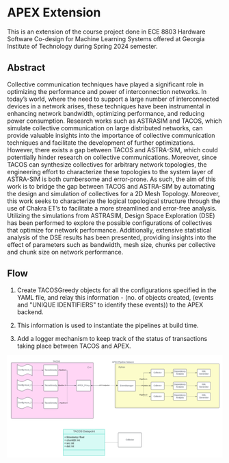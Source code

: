 # APEX Extension

This is an extension of the course project done in ECE 8803 Hardware Software Co-design for Machine Learning Systems offered at Georgia Institute of Technology during Spring 2024 semester.

## Abstract
Collective communication techniques have played a significant role in optimizing the performance and power of interconnection networks. In today’s world, where the need to support a large number of interconnected devices in a network arises, these techniques have been instrumental in enhancing network bandwidth, optimizing performance, and reducing power consumption. Research works such as ASTRASIM and TACOS, which simulate collective communication on large distributed networks, can provide valuable insights into the importance of collective communication techniques and facilitate the development of further optimizations. However, there exists a gap between TACOS and ASTRA-SIM, which could potentially hinder research on collective communications. Moreover, since TACOS can synthesize collectives for arbitrary network topologies, the engineering effort to characterize these topologies to the system layer of ASTRA-SIM is both cumbersome and error-prone. As such, the aim of this work is to bridge the gap between TACOS and ASTRA-SIM by automating the design and simulation of collectives for a 2D Mesh Topology. Moreover, this work seeks to characterize the logical topological structure through the use of Chakra ET’s to facilitate a more streamlined and error-free analysis. Utilizing the simulations from ASTRASIM, Design Space Exploration (DSE) has been performed to explore the possible configurations of collectives that optimize for network performance. Additionally, extensive statistical analysis of the DSE results has been presented, providing insights into the effect of parameters such as bandwidth, mesh size, chunks per collective and chunk size on network performance.

## Flow
1. Create TACOSGreedy objects for all the configurations specified in the YAML file, and relay this information - (no. of objects created, (events and "UNIQUE IDENTIFIERS" to identify these events)) to the APEX backend.

2. This information is used to instantiate the pipelines at build time.

3. Add a logger mechanism to keep track of the status of transactions taking place between TACOS and APEX.

![TACOS to APEX flow](https://github.com/davendramaharaj1/apex_tacos/blob/apex_extension/TACOS_APEX_Flow.png)
